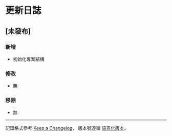 # 更新日誌

## [未發布]

### 新增
- 初始化專案結構

### 修改
- 無

### 移除
- 無

---

記錄格式參考 [Keep a Changelog](https://keepachangelog.com/zh-TW/1.0.0/)，
版本號遵循 [語意化版本](https://semver.org/lang/zh-TW/)。